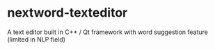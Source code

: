 # nextword-texteditor
A text editor built in C++ / Qt framework with word suggestion feature (limited in NLP field)

